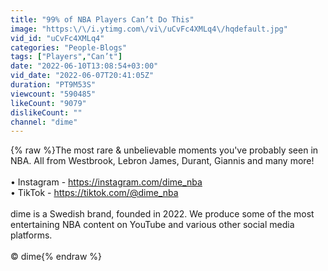 ```yaml
---
title: "99% of NBA Players Can’t Do This"
image: "https:\/\/i.ytimg.com\/vi\/uCvFc4XMLq4\/hqdefault.jpg"
vid_id: "uCvFc4XMLq4"
categories: "People-Blogs"
tags: ["Players","Can’t"]
date: "2022-06-10T13:08:54+03:00"
vid_date: "2022-06-07T20:41:05Z"
duration: "PT9M53S"
viewcount: "590485"
likeCount: "9079"
dislikeCount: ""
channel: "dime"
---
```

{% raw %}The most rare &amp; unbelievable moments you've probably seen in NBA. All from Westbrook, Lebron James, Durant, Giannis and many more! <br /><br />• Instagram - <a rel="nofollow" target="blank" href="https://instagram.com/dime_nba">https://instagram.com/dime_nba</a><br />• TikTok - <a rel="nofollow" target="blank" href="https://tiktok.com/@dime_nba">https://tiktok.com/@dime_nba</a><br /><br />dime is a Swedish brand, founded in 2022. We produce some of the most entertaining NBA content on YouTube and various other social media platforms.<br /><br />© dime{% endraw %}
